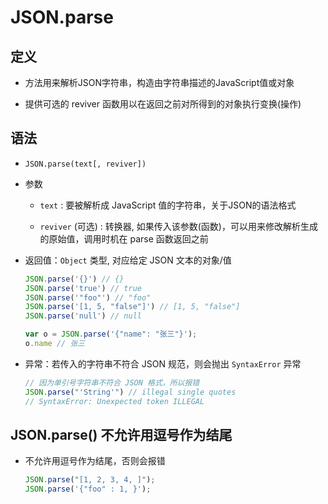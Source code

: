 # JSON.parse

## 定义

+ 方法用来解析JSON字符串，构造由字符串描述的JavaScript值或对象

+ 提供可选的 reviver 函数用以在返回之前对所得到的对象执行变换(操作)

## 语法

+ `JSON.parse(text[, reviver])`

+ 参数

  + `text` : 要被解析成 JavaScript 值的字符串，关于JSON的语法格式

  + `reviver` (可选) : 转换器, 如果传入该参数(函数)，可以用来修改解析生成的原始值，调用时机在 parse 函数返回之前

+ 返回值：`Object` 类型, 对应给定 JSON 文本的对象/值

    ```js
    JSON.parse('{}') // {}
    JSON.parse('true') // true
    JSON.parse('"foo"') // "foo"
    JSON.parse('[1, 5, "false"]') // [1, 5, "false"]
    JSON.parse('null') // null

    var o = JSON.parse('{"name": "张三"}');
    o.name // 张三
    ```

+ 异常：若传入的字符串不符合 JSON 规范，则会抛出 `SyntaxError` 异常

    ```js
    // 因为单引号字符串不符合 JSON 格式，所以报错
    JSON.parse("'String'") // illegal single quotes
    // SyntaxError: Unexpected token ILLEGAL
    ```

## JSON.parse() 不允许用逗号作为结尾

+ 不允许用逗号作为结尾，否则会报错

    ```js
    JSON.parse("[1, 2, 3, 4, ]");
    JSON.parse('{"foo" : 1, }');
    ```
